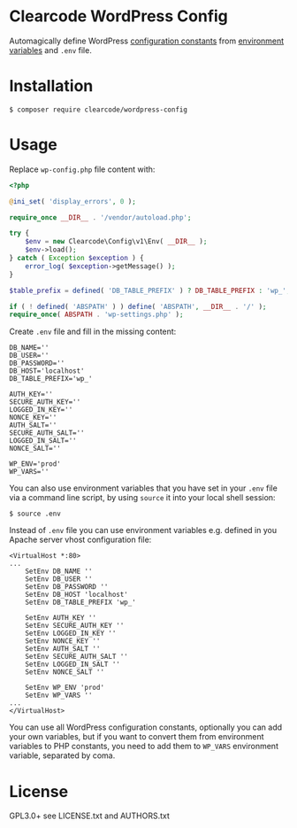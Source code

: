 # Clearcode WordPress Config

Automagically define WordPress [configuration constants](https://codex.wordpress.org/Editing_wp-config.php) from [environment variables](http://php.net/manual/en/reserved.variables.environment.php) and `.env` file.

# Installation

```shell
$ composer require clearcode/wordpress-config
```

# Usage

Replace `wp-config.php` file content with:

```php
<?php

@ini_set( 'display_errors', 0 );

require_once __DIR__ . '/vendor/autoload.php';

try {
	$env = new Clearcode\Config\v1\Env( __DIR__ );
	$env->load();
} catch ( Exception $exception ) {
	error_log( $exception->getMessage() );
}

$table_prefix = defined( 'DB_TABLE_PREFIX' ) ? DB_TABLE_PREFIX : 'wp_';

if ( ! defined( 'ABSPATH' ) ) define( 'ABSPATH', __DIR__ . '/' );
require_once( ABSPATH . 'wp-settings.php' );

```

Create `.env` file and fill in the missing content:

```shell
DB_NAME=''
DB_USER=''
DB_PASSWORD=''
DB_HOST='localhost'
DB_TABLE_PREFIX='wp_'

AUTH_KEY=''
SECURE_AUTH_KEY=''
LOGGED_IN_KEY=''
NONCE_KEY=''
AUTH_SALT=''
SECURE_AUTH_SALT=''
LOGGED_IN_SALT=''
NONCE_SALT=''

WP_ENV='prod'
WP_VARS=''
```

You can also use environment variables that you have set in your `.env` file via a command line script, by using `source` it into your local shell session:

```shell
$ source .env
```

Instead of `.env` file you can use environment variables e.g. defined in you Apache server vhost configuration file:

```shell
<VirtualHost *:80>
...
	SetEnv DB_NAME ''
	SetEnv DB_USER ''
	SetEnv DB_PASSWORD ''
	SetEnv DB_HOST 'localhost'
	SetEnv DB_TABLE_PREFIX 'wp_'

	SetEnv AUTH_KEY ''
	SetEnv SECURE_AUTH_KEY ''
	SetEnv LOGGED_IN_KEY ''
	SetEnv NONCE_KEY ''
	SetEnv AUTH_SALT ''
	SetEnv SECURE_AUTH_SALT ''
	SetEnv LOGGED_IN_SALT ''
	SetEnv NONCE_SALT ''

	SetEnv WP_ENV 'prod'
	SetEnv WP_VARS ''
...	
</VirtualHost>
```

You can use all WordPress configuration constants, optionally you can add your own variables, but if you want to convert them from environment variables to PHP constants, you need to add them to `WP_VARS` environment variable, separated by coma.

# License

GPL3.0+ see LICENSE.txt and AUTHORS.txt